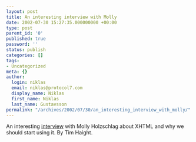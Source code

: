 ```yaml
---
layout: post
title: An interesting interview with Molly
date: 2002-07-30 15:27:35.000000000 +00:00
type: post
parent_id: '0'
published: true
password: ''
status: publish
categories: []
tags:
- Uncategorized
meta: {}
author:
  login: niklas
  email: niklas@protocol7.com
  display_name: Niklas
  first_name: Niklas
  last_name: Gustavsson
permalink: "/archives/2002/07/30/an_interesting_interview_with_molly/"
---
```

An interesting [interview](http://www.webbuilderconferences.com/interview_holzschlag.asp) with Molly Holzschlag about XHTML and why we should start using it. By Tim Haight.

